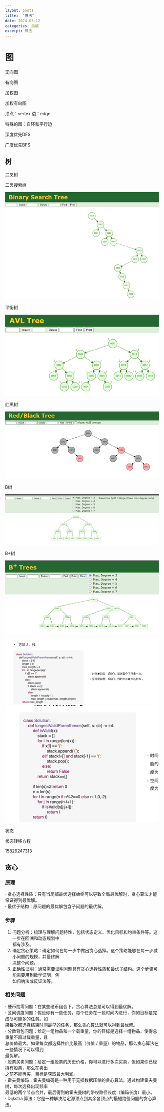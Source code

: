 ```yaml
---
layout: posts
title:  "算法"
date: 2024-03-12
categories: 后端
excerpt: 算法
---
```


# 图

无向图

有向图

加权图

加权有向图

顶点：vertex 边：edge

特殊的图：自环和平行边



深度优先DFS

广度优先BFS

## 树

二叉树

二叉搜索树

![](../.images/18f15f961a8.png)

平衡树

![](../.images/18f15f9e41a.png)

红黑树

![](../.images/18f15f8fb01.png)

B树

![](../.images/18f15f91f1e.png)

B+树

![](../.images/18f15f93a2e.png)

![](../.images/18e9724a600.png)![](../.images/18e971d694a.png)

状态

状态转移方程

15829247313

## 贪心

### 原理

‧ 贪心选择性质：只有当局部最优选择始终可以导致全局最优解时，贪心算法才能保证得到最优解。  
‧ 最优子结构：原问题的最优解包含子问题的最优解。

### 步骤

1. 问题分析：梳理与理解问题特性，包括状态定义、优化目标和约束条件等。这一步在回溯和动态规划中  
都有涉及。  
2. 确定贪心策略：确定如何在每一步中做出贪心选择。这个策略能够在每一步减小问题的规模，并最终解  
决整个问题。  
3. 正确性证明：通常需要证明问题具有贪心选择性质和最优子结构。这个步骤可能需要用到数学证明，例  
如归纳法或反证法等。

### 相关问题

‧ 硬币找零问题：在某些硬币组合下，贪心算法总是可以得到最优解。  
‧ 区间调度问题：假设你有一些任务，每个任务在一段时间内进行，你的目标是完成尽可能多的任务。如  
果每次都选择结束时间最早的任务，那么贪心算法就可以得到最优解。  
‧ 分数背包问题：给定一组物品和一个载重量，你的目标是选择一组物品，使得总重量不超过载重量，且  
总价值最大。如果每次都选择性价比最高（价值 / 重量）的物品，那么贪心算法在一些情况下可以得到  
最优解。  
‧ 股票买卖问题：给定一组股票的历史价格，你可以进行多次买卖，但如果你已经持有股票，那么在卖出  
之前不能再买，目标是获取最大利润。  
‧ 霍夫曼编码：霍夫曼编码是一种用于无损数据压缩的贪心算法。通过构建霍夫曼树，每次选择出现频率  
最低的两个节点合并，最后得到的霍夫曼树的带权路径长度（编码长度）最小。  
‧ Dijkstra 算法：它是一种解决给定源顶点到其余各顶点的最短路径问题的贪心算法。